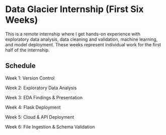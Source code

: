 # Data Glacier Internship (First Six Weeks)
This is a remote internship where I get hands-on experience with exploratory data analysis, data cleaning and validation, machine learning, and model deployment. These weeks represent individual work for the first half of the internship. 


## Schedule

Week 1: Version Control

Week 2: Exploratory Data Analysis

Week 3: EDA Findings & Presentation

Week 4: Flask Deployment

Week 5: Cloud & API Deployment

Week 6: File Ingestion & Schema Validation
